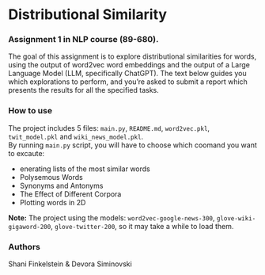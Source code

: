 # Distributional Similarity

### Assignment 1 in NLP course (89-680).   
The goal of this assignment is to explore distributional similarities for words, using the output of
word2vec word embeddings and the output of a Large Language Model (LLM, specifically
ChatGPT). The text below guides you which explorations to perform, and you’re asked to submit
a report which presents the results for all the specified tasks.   

### How to use
The project includes 5 files: `main.py`, `README.md`, `word2vec.pkl`, `twit_model.pkl` and `wiki_news_model.pkl`.   
By running `main.py` script, you will have to choose which coomand you want to excaute: 
- enerating lists of the most similar words
- Polysemous Words
- Synonyms and Antonyms
- The Effect of Different Corpora
- Plotting words in 2D

**Note:** The project using the models: `word2vec-google-news-300`, `glove-wiki-gigaword-200`, `glove-twitter-200`, so it may take a while to load them.   

### Authors
Shani Finkelstein & Devora Siminovski